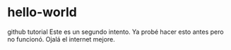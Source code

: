 # hello-world
github tutorial
Este es un segundo intento. Ya probé hacer esto antes pero no funcionó. Ojalá el internet mejore.

